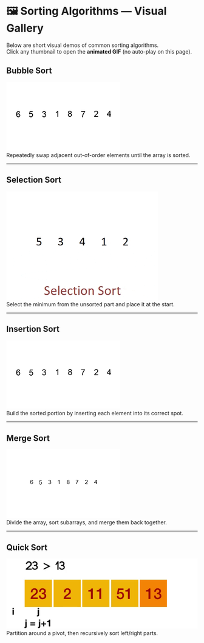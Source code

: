 # 🖼️ Sorting Algorithms — Visual Gallery

Below are short visual demos of common sorting algorithms.  
Click any thumbnail to open the **animated GIF** (no auto-play on this page).


## Bubble Sort
[![Bubble Sort](assets/sorting-gifs/bubble.png)](assets/sorting-gifs/bubble.gif)  
Repeatedly swap adjacent out-of-order elements until the array is sorted.

---

## Selection Sort
[![Selection Sort](assets/sorting-gifs/selection.png)](assets/sorting-gifs/selection.gif)  
Select the minimum from the unsorted part and place it at the start.

---

## Insertion Sort
[![Insertion Sort](assets/sorting-gifs/insertion.png)](assets/sorting-gifs/insertion.gif)  
Build the sorted portion by inserting each element into its correct spot.

---

## Merge Sort
[![Merge Sort](assets/sorting-gifs/merge.png)](assets/sorting-gifs/merge.gif)  
Divide the array, sort subarrays, and merge them back together.

---

## Quick Sort
[![Quick Sort](assets/sorting-gifs/quick.png)](assets/sorting-gifs/quick.gif)  
Partition around a pivot, then recursively sort left/right parts.